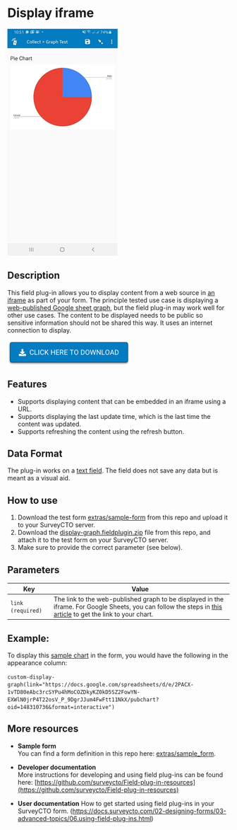 # Display iframe

![display-iframe field plug-in](extras/display_graph.jpg)

## Description

This field plug-in allows you to display content from a web source in [an iframe](https://www.w3schools.com/tags/tag_iframe.asp) as part of your form. The principle tested use case is displaying a [web-published Google sheet graph](https://support.google.com/docs/answer/1047436?hl=en&ref_topic=1361474), but the field plug-in may work well for other use cases. The content to be displayed needs to be public so sensitive information should not be shared this way. It uses an internet connection to display.

[![Download now](extras/download-button.png)](https://github.com/surveycto/display-graph/raw/master/display-graph.fieldplugin.zip)

## Features

* Supports displaying content that can be embedded in an iframe using a URL.
* Supports displaying the last update time, which is the last time the content was updated.
* Supports refreshing the content using the refresh button.

## Data Format

The plug-in works on a [text field](https://docs.surveycto.com/02-designing-forms/01-core-concepts/03a.field-types-text.html). The field does not save any data but is meant as a visual aid.

## How to use

1. Download the test form [extras/sample-form](https://github.com/surveycto/display-graph/raw/master/extras/sample-form/Sample%20form%20-%20Display%20graph.xlsx) from this repo and upload it to your SurveyCTO server.
1. Download the [display-graph.fieldplugin.zip](https://github.com/surveycto/display-graph/raw/master/display-graph.fieldplugin.zip) file from this repo, and attach it to the test form on your SurveyCTO server.
1. Make sure to provide the correct parameter (see below).

## Parameters

| **Key** | **Value** |
| --- | --- |
| `link (required)` | The link to the web-published graph to be displayed in the iframe. For Google Sheets, you can follow the steps in [this article](https://support.google.com/docs/answer/1047436?co=GENIE.Platform%3DDesktop&hl=en) to get the link to your chart. |

## Example:

To display this [sample chart](https://docs.google.com/spreadsheets/d/1celfPEyKUThteeWtJtb0JptUmzX7QNCPuwBXlcWJLTI/edit#gid=1173610336) in the form, you would have the following in the appearance column:

`custom-display-graph(link="https://docs.google.com/spreadsheets/d/e/2PACX-1vTD80eAbc3rcSYPu4hMoCOZDkyKZ0kD5SZ2FowYN-EXWlN0jrP4T22osV_P_9DgrJJum4FwFtt11NkX/pubchart?oid=148310736&format=interactive")`

## More resources

* **Sample form**  
You can find a form definition in this repo here: [extras/sample_form](https://github.com/surveycto/table-list/raw/master/extras/example_form/table-list%20sample%20folder.zip).

* **Developer documentation**  
More instructions for developing and using field plug-ins can be found here: [https://github.com/surveycto/Field-plug-in-resources](https://github.com/surveycto/Field-plug-in-resources)

* **User documentation**
How to get started using field plug-ins in your SurveyCTO form.
(https://docs.surveycto.com/02-designing-forms/03-advanced-topics/06.using-field-plug-ins.html)
